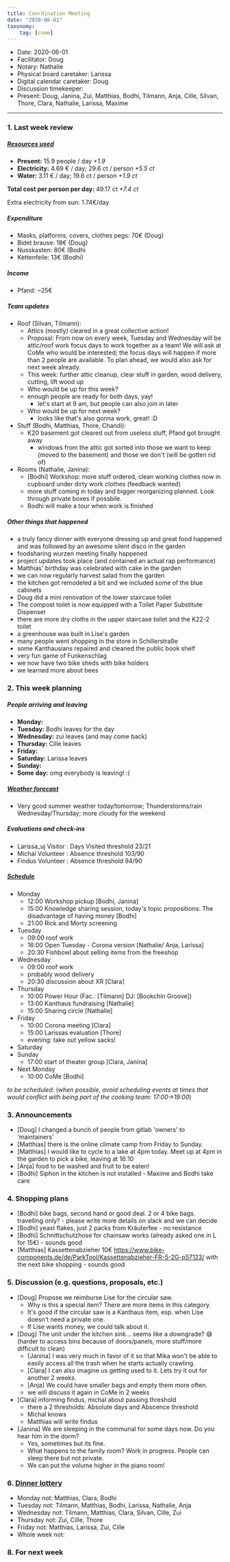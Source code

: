 ```yaml
---
title: Coordination Meeting
date: "2020-06-01"
taxonomy:
    tag: [come]
---
```


<!-- CoMe facilitation advice and requirements: https://gitlab.com/kanthaus/kanthaus-governance/-/blob/master/documents/coordinationMeeting/coMeFacilitationAdvice.md -->

- Date: 2020-06-01
- Facilitator: Doug
- Notary: Nathalie
- Physical board caretaker: Larissa
- Digital calendar caretaker: Doug
- Discussion timekeeper: 
- Present: Doug, Janina, Zui, Matthias, Bodhi, Tilmann, Anja, Cille, Silvan, Thore, Clara, Nathalie, Larissa, Maxime

----

<!-- 0. Minute of silence -->

### 1. Last week review

##### [Resources used](https://cloud.kanthaus.online/apps/files/?dir=/kanthaus-public/resourcesUsed&fileid=146410)

- **Present:** 15.9 people / day _+1.9_
- **Electricity:** 4.69 € / day; 29.6 ct / person _+5.5 ct_
- **Water:** 3.11 € / day; 19.6 ct / person _+1.9 ct_

**Total cost per person per day:** 49.17 ct _+7.4 ct_

Extra electricity from sun: 1.74€/day

##### Expenditure
- Masks, platforms, covers, clothes pegs: 70€ (Doug)
- Bidet brause: 18€ (Doug)
- Nusskasten: 80€ (Bodhi
- Kettenfeile: 13€ (Bodhi)

##### Income
<!-- NOTE: 20€ is intentionally left in the donation 'shoe' -->
- Pfand: ~25€

##### Team updates
- Roof (Silvan, Tilmann):
  - Attics (mostly) cleared in a great collective action!
  - Proposal: From now on every week, Tuesday and Wednesday will be attic/roof work focus days to work together as a team! We will ask at CoMe who would be interested; the focus days will happen if more than 2 people are available. To plan ahead, we would also ask for next week already.
  - This week: further attic cleanup, clear stuff in garden, wood delivery, cutting, lift wood up
  - Who would be up for this week?
  - enough people are ready for both days, yay!
    - let's start at 9 am, but people can also join in later
  - Who would be up for next week?
    - looks like that's also gonna work, great! :D
- Stuff (Bodhi, Matthias, Thore, Chandi):
  - K20 basement got cleared out from useless stuff, Pfand got brought away
    - windows from the attic got sorted into those we want to keep (moved to the basement) and those we don't (will be gotten rid of)
- Rooms (Nathalie, Janina):
  - [Bodhi] Workshop: more stuff ordered, clean working clothes now in cupboard under dirty work clothes (feedback wanted)
  - more stuff coming in today and bigger reorganizing planned. Look through private boxes if possbile.
  - Bodhi will make a tour when work is finished

##### Other things that happened
- a truly fancy dinner with everyone dressing up and great food happened and was followed by an awesome silent disco in the garden
- foodsharing wurzen meeting finally happened
- project updates took place (and contained an actual rap performance)
- Matthias' birthday was celebrated with cake in the garden
- we can now regularly harvest salad from the garden
- the kitchen got remodeled a bit and we included some of the blue cabinets
- Doug did a mini renovation of the lower staircase toilet
- The compost toilet is now equipped with a Toilet Paper Substitute Dispenser
- there are more dry cloths in the upper staircase toilet and the K22-2 toilet
- a greenhouse was built in Lise's garden
- many people went shopping in the store in Schillerstraße
- some Kanthausians repaired and cleaned the public book shelf
- very fun game of Funkenschlag
- we now have two bike sheds with bike holders 
- we learned more about bees

### 2. This week planning

##### People arriving and leaving
- **Monday:**
- **Tuesday:** Bodhi leaves for the day
- **Wednesday:** zui leaves (and may come back)
- **Thursday:** Cille leaves
- **Friday:** 
- **Saturday:** Larissa leaves
- **Sunday:** 
- **Some day:** omg everybody is leaving! :(

##### [Weather forecast](https://www.accuweather.com/en/de/wurzen/04808/weather-forecast/171287)
- Very good summer weather today/tomorrow; Thunderstorms/rain Wednesday/Thursday; more cloudy for the weekend

##### Evaluations and check-ins
<!-- Avoid scheduling on Mondays to give people time to prepare-->
- Larissa_uj Visitor : Days Visited threshold 23/21
- Michal Volunteer : Absence threshold 103/90
- Findus Volunteer : Absence threshold 94/90

##### [Schedule](https://cloud.kanthaus.online/apps/calendar/)
- Monday
  - 12:00 Workshop pickup [Bodhi, Janina]
  - 15:00 Knowledge sharing session, today's topic propositions: The disadvantage of having money [Bodhi]
  - 21:00 Rick and Morty screening
- Tuesday
  - 09:00 roof work
  - 16:00 Open Tuesday - Corona version [Nathalie/ Anja, Larissa]
  - 20:30 Fishbowl about selling items from the freeshop
- Wednesday
  - 09:00 roof work
  - probably wood delivery
  - 20:30 discussion about XR [Clara]
- Thursday 
  - 10:00 Power Hour (Fac.: [Tilmann]  DJ: [Bookchin Groove])
  - 13:00 Kanthaus fundraising [Nathalie]
  - 15:00 Sharing circle [Nathalie]
- Friday
  - 10:00 Corona meeting [Clara]
  - 15:00 Larissas evaluation [Thore]
  - evening: take out yellow sacks!
- Saturday
- Sunday
  - 17:00 start of theater group [Clara, Janina]
- Next Monday
  - 10:00 CoMe [Bodhi]

_to be scheduled:_
(*when possible, avoid scheduling events at times that would conflict with being part of the cooking team: 17:00->19:00*)
<!-- Don't forget evaluations! -->

### 3. Announcements
- [Doug] I changed a bunch of people from gitlab 'owners' to 'maintainers'
- [Matthias] there is the online climate camp from Friday to Sunday.
- [Matthias] I would like to cycle to a lake at 4pm today. Meet up at 4pm in the garden to pick a bike, leaving at 16:10
- [Anja] food to be washed and fruit to be eaten!
- [Bodhi] Siphon in the kitchen is not installed - Maxime and Bodhi take care

### 4. Shopping plans
- [Bodhi] bike bags, second hand or good deal. 2 or 4 bike bags. travelling only? - please write more details on slack and we can decide 
- [Bodhi] yeast flakes, just 2 packs from Kräuterfee - no resistance
- [Bodhi] Schnittschutzhose for chainsaw works (already asked one in L for 15€) - sounds good
- [Matthias] Kassettenabzieher 10€ https://www.bike-components.de/de/ParkTool/Kassettenabzieher-FR-5-2G-p57123/ with the next bike shopping - sounds good
 
### 5. Discussion (e.g. questions, proposals, etc.)
- [Doug] Propose we reimburse Lise for the circular saw.
    - Why is this a special item? There are more items in this category.
    - It's good if the circular saw is a Kanthaus item, esp. when Lise doesn't need a private one.
    - If Lise wants money, we could talk about it. 
- [Doug] The unit under the kitchen sink... seems like a downgrade? :sweat_smile: (harder to access bins because of doors/panels, more stuff/more difficult to clean)
    - [Janina] I was very much in favor of it so that Mika won't be able to easily access all the trash when he starts actually crawling. 
    - [Clara] I can also imagine us getting used to it. Lets try it out for another 2 weeks. 
    - [Anja] We could have smaller bags and empty them more often.
    - we will discuss it again in CoMe in 2 weeks
- [Clara] informing findus, michal about passing threshold
    - there a 2 thresholds: Absolute days and Abscence threshold
    - Michal knows
    - Matthias will write findus
- [Janina] We are sleeping in the communal for some days now. Do you hear him in the dorm?
    - Yes, sometimes but its fine.
    - What happens to the family room? Work in progress. People can sleep there but not private.
    - We can put the volume higher in the piano room!

### 6. [Dinner lottery](https://kanthaus.gitlab.io/dinner-lottery/)

- Monday not: Matthias, Clara, Bodhi
- Tuesday not: Tilmann, Matthias, Bodhi, Larissa, Nathalie, Anja
- Wednesday not: Tilmann, Matthias, Clara, Silvan, Cille, Zui
- Thursday not: Zui, Cille, Thore
- Friday not: Matthias, Larissa, Zui, Cille
- Whole week not:

### 8. For next week